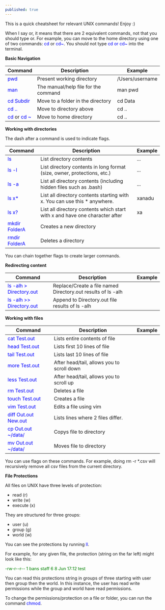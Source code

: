 ```yaml
---
published: true
---
```

This is a quick cheatsheet for relevant UNIX commands! Enjoy :)

When I say or, it means that there are 2 equivalent commands, not that you should type or. For example, you can move to the home directory using one of two commands: <span style="color:blue">cd</span> or <span style="color:blue">cd~</span>. You should not type <span style="color:blue">cd or cd~</span> into the terminal.

**Basic Navigation**

| Command | Description | Example |
|---  |---  |---|
| <span style="color:blue">pwd</span> | Present working directory | /Users/username |
| <span style="color:blue">man</span> | The manual/help file for the command | man pwd |
| <span style="color:blue">cd Subdir</span> | Move to a folder in the directory | cd Data |
| <span style="color:blue">cd ..</span> | Move to directory above | cd .. |
| <span style="color:blue">cd</span> or <span style="color:blue">cd ~</span> | Move to home directory | cd .. |

**Working with directories**

The dash after a command is used to indicate flags.

| Command | Description | Example |
|--------------------------|-----------------------------------------------------------------------------|-----------------|
| <span style="color:blue">ls</span> | List directory contents | ... |
| <span style="color:blue">ls -l</span> | List directory contents in long format (size, owner, protections, etc.) | ... |
| <span style="color:blue">ls -a</span> | List all directory contents (including hidden files such as .bash) | ... |
| <span style="color:blue">ls x*</span> | List all directory contents starting with x. You can use this * anywhere. | xanadu |
| <span style="color:blue">ls x?</span> | List all directory contents which start with x and have one character after | xa |
| <span style="color:blue">mkdir FolderA</span> | Creates a new directory |  |
| <span style="color:blue">rmdir FolderA</span> | Deletes a directory |  |

You can chain together flags to create larger commands.

**Redirecting content**

| Command                  | Description                                                                 | Example         |
|--------------------------|-----------------------------------------------------------------------------|-----------------|
| <span style="color:blue">ls -alh > Directory.out</span>  | Replace/Create a file named Directory.out results of ls -alh                |                 |
| <span style="color:blue">ls -alh >> Directory.out</span> | Append to Directory.out file results of ls -alh                             |                 |

**Working with files**

| Command | Description | Example |
|--------------------------|-----------------------------------------------------------------------------|-----------------|
| <span style="color:blue">cat Test.out</span> | Lists entire contents of file |  |
| <span style="color:blue">head Test.out</span> | Lists first 10 lines of file |  |
| <span style="color:blue">tail Test.out</span> | Lists last 10 lines of file |  |
| <span style="color:blue">more Test.out</span> | After head/tail, allows you to scroll down |  |
| <span style="color:blue">less Test.out</span> | After head/tail, allows you to scroll up |  |
| <span style="color:blue">rm Test.out</span> | Deletes a file |  |
| <span style="color:blue">touch Test.out</span> | Creates a file |  |
| <span style="color:blue">vim Test.out</span> | Edits a file using vim |  |
| <span style="color:blue">diff Out.out New.out</span> | Lists lines where 2 files differ. |  |
| <span style="color:blue">cp Out.out ~/data/</span> | Copys file to directory |  |
| <span style="color:blue">mv Out.out ~/data/</span> | Moves file to directory |  |

You can use flags on these commands. For example, doing rm -r \*.csv will recursively remove all csv files from the current directory.
  
**File Protections**

All files on UNIX have three levels of protection:
- read (r)
- write (w)
- execute (x)

They are structured for three groups:
- user (u)
- group (g)
- world (w)

You can see the protections by running <span style="color:blue">ll</span>.

For example, for any given file, the protection (string on the far left) might look like this:

<span style="color:green">-rw-r--r--	1	bans	staff	6	8	Jun	17:12	test</span>

You can read this protections string in groups of three starting with user then group then the world. In this instance, the user has read write permissions while the group and world have read permissions.

To change the permissions/protection on a file or folder, you can run the command <span style="color:blue">chmod</span>.